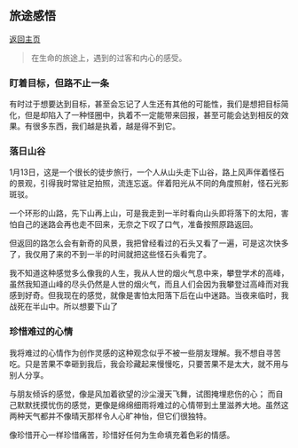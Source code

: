 ## 旅途感悟

[返回主页](README.md)

> 在生命的旅途上，遇到的过客和内心的感受。

### 盯着目标，但路不止一条

有时过于想要达到目标，甚至会忘记了人生还有其他的可能性，我们是想把目标简化，但是却陷入了一种怪圈中，执着不一定能带来回报，甚至可能会达到相反的效果。有很多东西，我们越是执着，越是得不到它。


### 落日山谷

1月13日，这是一个很长的徒步旅行，一个人从山头走下山谷，路上风声伴着怪石的景观，引得我时常驻足拍照，流连忘返。伴着阳光从不同的角度照射，怪石光影斑驳。

一个环形的山路，先下山再上山，可是我走到一半时看向山头即将落下的太阳，害怕自己的迷路会再也走不回来，无奈之下叹了口气，准备按照原路返回。

但返回的路怎么会有新奇的风景，我把曾经看过的石头又看了一遍，可是这次快多了，我仅用了来的不到一半的时间就把这些怪石头看完了。

我不知道这种感觉多么像我的人生，我从人世的烟火气息中来，攀登学术的高峰，虽然我知道山峰的尽头仍然是人世的烟火气，而且人们会因为我攀登过高峰而对我感到好奇。但我现在的感觉，就像是害怕太阳落下后在山中迷路。当夜来临时，我战死在半山中。所以想要下山了

### 珍惜难过的心情

我将难过的心情作为创作灵感的这种观念似乎不被一些朋友理解。我不想自寻苦吃。只是苦果不幸砸到我后，我会珍藏起来慢慢吃，只要苦果不是太大，就不用与别人分享。

与朋友倾诉的感觉，像是风加着欲望的沙尘漫天飞舞，试图掩埋悲伤的心； 而自己默默抚摸忧伤的感觉，更像是绵绵细雨将难过的心情带到土里滋养大地。虽然这两种天气都并不像晴天那样令人心旷神怡，但它们很独特。

像珍惜开心一样珍惜痛苦，珍惜好任何为生命填充着色彩的情感。


